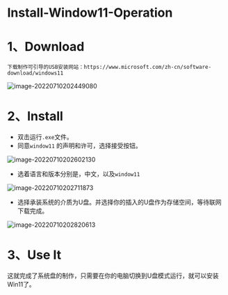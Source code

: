 # Install-Window11-Operation

# 1、Download

```properties
下载制作可引导的USB安装网站：https://www.microsoft.com/zh-cn/software-download/windows11
```

![image-20220710202449080](C:/Users/wangnaixing/AppData/Roaming/Typora/typora-user-images/image-20220710202449080.png)

# 2、Install

- 双击运行`.exe`文件。
- 同意`window11` 的声明和许可，选择接受按钮。

![image-20220710202602130](C:/Users/wangnaixing/AppData/Roaming/Typora/typora-user-images/image-20220710202602130.png)

- 选着语言和版本分别是，中文，以及`window11`

![image-20220710202711873](C:/Users/wangnaixing/AppData/Roaming/Typora/typora-user-images/image-20220710202711873.png)

- 选择承装系统的介质为U盘。并选择你的插入的U盘作为存储空间，等待联网下载完成。

![image-20220710202820613](C:/Users/wangnaixing/AppData/Roaming/Typora/typora-user-images/image-20220710202820613.png)

# 3、Use It

这就完成了系统盘的制作，只需要在你的电脑切换到U盘模式运行，就可以安装Win11了。

